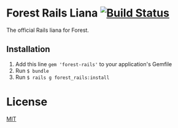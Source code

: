 # Forest  Rails Liana [![Build Status](https://travis-ci.org/SeyZ/forest-rails.svg?branch=master)](https://travis-ci.org/SeyZ/forest-rails)
The official Rails liana for Forest.

## Installation

1. Add this line `gem 'forest-rails'` to your application's Gemfile
2. Run `$ bundle`
3. Run `$ rails g forest_rails:install`

# License

[MIT](https://github.com/SeyZ/forest-rails/blob/master/LICENSE)
